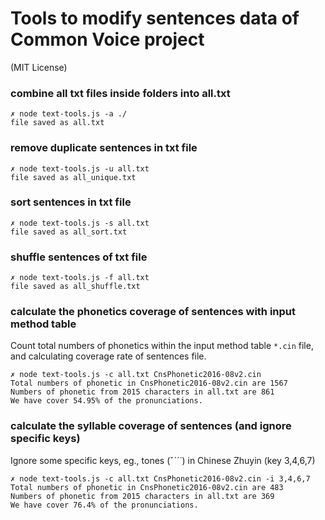 Tools to modify sentences data of Common Voice project
=========================

(MIT License)

### combine all txt files inside folders into all.txt
```
✗ node text-tools.js -a ./
file saved as all.txt
```

### remove duplicate sentences in txt file
```
✗ node text-tools.js -u all.txt
file saved as all_unique.txt
```

### sort sentences in txt file
```
✗ node text-tools.js -s all.txt
file saved as all_sort.txt
```

### shuffle sentences of txt file
```
✗ node text-tools.js -f all.txt
file saved as all_shuffle.txt
```

### calculate the phonetics coverage of sentences with input method table

Count total numbers of phonetics within the input method table `*.cin` file, and calculating coverage rate of sentences file.

```
✗ node text-tools.js -c all.txt CnsPhonetic2016-08v2.cin
Total numbers of phonetic in CnsPhonetic2016-08v2.cin are 1567
Numbers of phonetic from 2015 characters in all.txt are 861
We have cover 54.95% of the pronunciations.
```

### calculate the syllable coverage of sentences (and ignore specific keys)

Ignore some specific keys, eg., tones (ˇˋˊ˙) in Chinese Zhuyin (key 3,4,6,7) 

```
✗ node text-tools.js -c all.txt CnsPhonetic2016-08v2.cin -i 3,4,6,7 
Total numbers of phonetic in CnsPhonetic2016-08v2.cin are 483
Numbers of phonetic from 2015 characters in all.txt are 369
We have cover 76.4% of the pronunciations.
```
